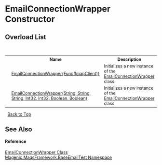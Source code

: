 # EmailConnectionWrapper Constructor 
 


## Overload List
&nbsp;<table><tr><th></th><th>Name</th><th>Description</th></tr><tr><td>![Public method](media/pubmethod.gif "Public method")</td><td><a href="#/MAQS_4/Email_AUTOGENERATED/EmailConnectionWrapper_Constructor_(Func(ImapClient))">EmailConnectionWrapper(Func(ImapClient))</a></td><td>
Initializes a new instance of the <a href="#/MAQS_4/Email_AUTOGENERATED/EmailConnectionWrapper_Class">EmailConnectionWrapper</a> class</td></tr><tr><td>![Public method](media/pubmethod.gif "Public method")</td><td><a href="#/MAQS_4/Email_AUTOGENERATED/EmailConnectionWrapper_Constructor_(String,_String,_String,_Int32,_Int32,_Boolean,_Boolean)">EmailConnectionWrapper(String, String, String, Int32, Int32, Boolean, Boolean)</a></td><td>
Initializes a new instance of the <a href="#/MAQS_4/Email_AUTOGENERATED/EmailConnectionWrapper_Class">EmailConnectionWrapper</a> class</td></tr></table>&nbsp;
<a href="#emailconnectionwrapper-constructor">Back to Top</a>

## See Also


#### Reference
<a href="#/MAQS_4/Email_AUTOGENERATED/EmailConnectionWrapper_Class">EmailConnectionWrapper Class</a><br /><a href="#/MAQS_4/Email_AUTOGENERATED/Magenic-MaqsFramework-BaseEmailTest_Namespace">Magenic.MaqsFramework.BaseEmailTest Namespace</a><br />